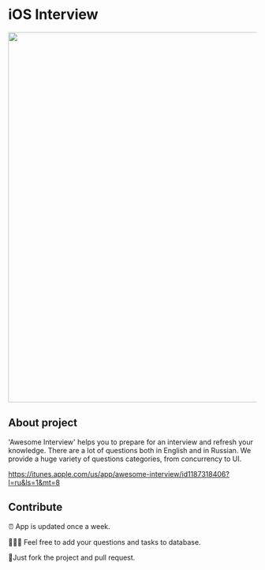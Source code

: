 # iOS Interview

<img src="https://github.com/dashvlas/Awesome-Interview/blob/master/iPad%20Landscape.png" width="750">

## About project

'Awesome Interview' helps you to prepare for an interview and refresh your knowledge. There are a lot of questions both in English and in Russian.
We provide a huge variety of questions categories, from concurrency to UI.

https://itunes.apple.com/us/app/awesome-interview/id1187318406?l=ru&ls=1&mt=8

## Contribute
⏰ App is updated once a week.

👨🏼‍💻 Feel free to add your questions and tasks to database.

🚀Just fork the project and pull request.